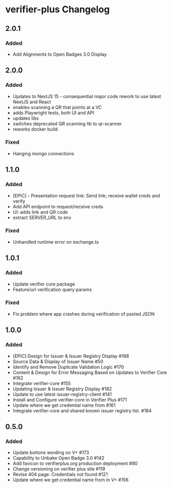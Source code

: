 # verifier-plus Changelog

## 2.0.1 
### Added
- Add Alignments to Open Badges 3.0 Display

## 2.0.0 
### Added
- Updates to NextJS 15 - consequential major code rework to use latest NextJS and React
- enables scanning a QR that points at a VC
- adds Playwright tests, both UI and API
- updates libs
- switches deprecated QR scanning lib to qr-scanner
- reworks docker build
### Fixed
- Hanging mongo connections

## 1.1.0 
### Added
- [EPIC] - Presentation request link: Send link; receive wallet creds and verify
- Add API endpoint to request/receive creds
- UI: adds link and QR code
- extract SERVER_URL to env
### Fixed
- Unhandled runtime error on exchange.ts

## 1.0.1 
### Added
- Update verifier core package
- Feature/url verification query params
### Fixed
- Fix problem where app crashes during verification of pasted JSON


## 1.0.0 
### Added
- [EPIC] Design for Issuer & Issuer Registry Display #168
- Source Data & Display of Issuer Name #50
- Identify and Remove Duplicate Validation Logic #170
- Content & Design for Error Messaging Based on Updates to Verifier Core #162
- Integrate verifier-core #155
- Updating Issuer & Issuer Registry Display #182
- Update to use latest issuer-registry-client #141
- Install and Configure verifier-core in Verifier Plus #171
- Update where we get credential name from #161
- Integrate verifier-core and shared known issuer registry list. #184

## 0.5.0 
### Added
- Update buttons wording on V+ #173
- Capability to Unbake Open Badge 3.0 #142
- Add favicon to verifierplus.org production deployment #80
- Change versioning on verifier plus site #119
- Revise 404 page: Credentials not found #121
- Update where we get credential name from in V+ #156